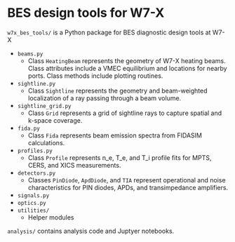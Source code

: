 # BES design tools for W7-X

`w7x_bes_tools/` is a Python package for BES diagnostic design tools at W7-X

- `beams.py`
    - Class `HeatingBeam` represents the geometry of W7-X heating beams.  Class attributes include a VMEC equilibrium and locations for nearby ports.  Class methods include plotting routines.
- `sightline.py`
    - Class `Sightline` represents the geometry and beam-weighted localization of a ray passing through a beam volume.
- `sightline_grid.py`
    - Class `Grid` represents a grid of sightline rays to capture spatial and k-space coverage.
- `fida.py`
    - Class `Fida` represents beam emission spectra from FIDASIM calculations.
- `profiles.py`
    - Class `Profile` represents n_e, T_e, and T_i profile fits for MPTS, CERS, and XICS measurements.
- `detectors.py`
    - Classes `PinDiode`, `ApdDiode`, and `TIA` represent operational and noise characteristics for PIN diodes, APDs, and transimpedance amplifiers.
- `signals.py`
- `optics.py`
- `utilities/`
    - Helper modules

`analysis/` contains analysis code and Juptyer notebooks.